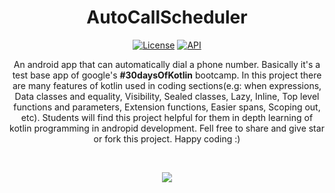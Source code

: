 <h1 align="center">AutoCallScheduler</h1>
<p align="center">
  <a href="https://opensource.org/licenses/Apache-2.0"><img alt="License" src="https://img.shields.io/badge/License-Apache%202.0-blue.svg"/></a>
  <a href="https://android-arsenal.com/api?level=16"><img alt="API" src="https://img.shields.io/badge/API-16%2B-brightgreen.svg?style=flat"/></a>

<p align="center">  
An android app that can automatically dial a phone number. Basically it's a test base app of google's <b>#30daysOfKotlin</b> bootcamp. In this project there are many features of kotlin used in coding sections(e.g: when expressions, Data classes and equality, Visibility, Sealed classes, Lazy, Inline, Top level functions and parameters, Extension functions, Easier spans, Scoping out, etc). Students will find this project helpful for them in depth learning of kotlin programming in andropid development. Fell free to share and give star or fork this project. Happy coding :)
</p>
</br>

<p align="center">
<img src="/previews/screenshot.png"/>
</p>
